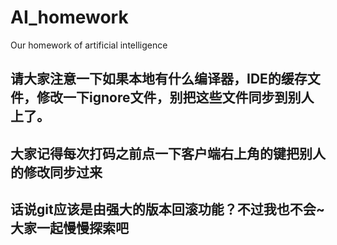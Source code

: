 # AI_homework
Our homework of artificial intelligence

## 请大家注意一下如果本地有什么编译器，IDE的缓存文件，修改一下ignore文件，别把这些文件同步到别人上了。

## 大家记得每次打码之前点一下客户端右上角的键把别人的修改同步过来

## 话说git应该是由强大的版本回滚功能？不过我也不会~大家一起慢慢探索吧